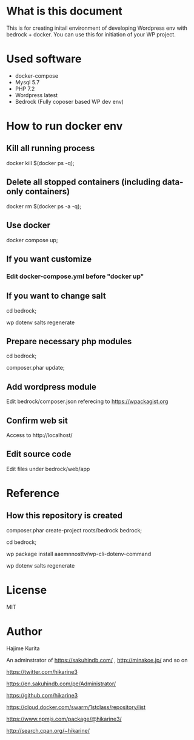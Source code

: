# What is this document
This is for creating initail environment of developing Wordpress env with bedrock + docker.
You can use this for initiation of your WP project.

# Used software
- docker-compose
- Mysql 5.7
- PHP 7.2
- Wordpress latest
- Bedrock (Fully coposer based WP dev env)

# How to run docker env

## Kill all running process
docker kill $(docker ps -q);

## Delete all stopped containers (including data-only containers)
docker rm $(docker ps -a -q);

## Use docker
docker compose up;

## If you want customize
### Edit docker-compose.yml before "docker up"


## If you want to change salt
cd bedrock;

wp dotenv salts regenerate

## Prepare necessary php modules
cd bedrock;

composer.phar update;

## Add wordpress module
Edit bedrock/composer.json referecing to https://wpackagist.org

## Confirm web sit
Access to http://localhost/

## Edit source code
Edit files under bedrock/web/app

# Reference
## How this repository is created
composer.phar create-project roots/bedrock bedrock;

cd bedrock;

wp package install aaemnnosttv/wp-cli-dotenv-command

wp dotenv salts regenerate


# License

MIT

# Author

Hajime Kurita

An adminstrator of https://sakuhindb.com/ , http://minakoe.jp/ and so on

https://twitter.com/hikarine3

https://en.sakuhindb.com/pe/Administrator/

https://github.com/hikarine3

https://cloud.docker.com/swarm/1stclass/repository/list

https://www.npmjs.com/package/@hikarine3/

http://search.cpan.org/~hikarine/
